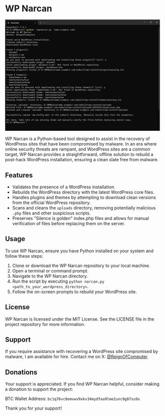 # WP Narcan

![Screenshot](Screenshot.png)

WP Narcan is a Python-based tool designed to assist in the recovery of WordPress sites that have been compromised by malware. In an era where online security threats are rampant, and WordPress sites are a common target, WP Narcan provides a straightforward, offline solution to rebuild a post-hack WordPress installation, ensuring a clean slate free from malware.

## Features

- Validates the presence of a WordPress installation.
- Rebuilds the WordPress directory with the latest WordPress core files.
- Handles plugins and themes by attempting to download clean versions from the official WordPress repository.
- Scans and cleans the `uploads` directory, removing potentially malicious `.php` files and other suspicious scripts.
- Preserves "Silence is golden" index.php files and allows for manual verification of files before replacing them on the server.

## Usage

To use WP Narcan, ensure you have Python installed on your system and follow these steps:

1. Clone or download the WP Narcan repository to your local machine.
2. Open a terminal or command prompt.
3. Navigate to the WP Narcan directory.
4. Run the script by executing `python narcan.py <path_to_your_wordpress_directory>`.
5. Follow the on-screen prompts to rebuild your WordPress site.

## License

WP Narcan is licensed under the MIT License. See the LICENSE file in the project repository for more information.

## Support

If you require assistance with recovering a WordPress site compromised by malware, I am available for hire. Contact me on X: [@ReignOfComputer](https://twitter.com/ReignOfComputer).

## Donations

Your support is appreciated. If you find WP Narcan helpful, consider making a donation to support the project:

BTC Wallet Address: `bc1q76vc0emvwv9xkv34mydfaa9lme2unc9g07su9x`

Thank you for your support!

